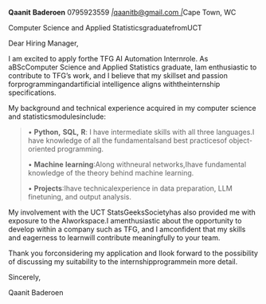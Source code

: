 **Qaanit** **Baderoen** 0795923559 *\|*[<u>qaanitb@gmail.com</u>
*\|*](mailto:qaanitb@gmail.com)Cape Town, WC

Computer Science and Applied StatisticsgraduatefromUCT

Dear Hiring Manager,

I am excited to apply forthe TFG AI Automation Internrole. As
aBScComputer Science and Applied Statistics graduate, Iam enthusiastic
to contribute to TFG’s work, and I believe that my skillset and passion
forprogrammingandartificial intelligence aligns withtheinternship
specifications.

My background and technical experience acquired in my computer science
and statisticsmodulesinclude:

> • **Python,** **SQL,** **R**: I have intermediate skills with all
> three languages.I have knowledge of all the fundamentalsand best
> practicesof object-oriented programming.
>
> • **Machine** **learning**:Along withneural networks,Ihave fundamental
> knowledge of the theory behind machine learning.
>
> • **Projects**:Ihave technicalexperience in data preparation, LLM
> finetuning, and output analysis.

My involvement with the UCT StatsGeeksSocietyhas also provided me with
exposure to the AIworkspace.I amenthusiastic about the opportunity to
develop within a company such as TFG, and I amconfident that my skills
and eagerness to learnwill contribute meaningfully to your team.

Thank you forconsidering my application and Ilook forward to the
possibility of discussing my suitability to the internshipprogrammein
more detail.

Sincerely,

Qaanit Baderoen
